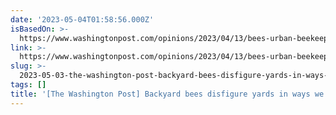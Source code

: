 ```yaml
---
date: '2023-05-04T01:58:56.000Z'
isBasedOn: >-
  https://www.washingtonpost.com/opinions/2023/04/13/bees-urban-beekeeping-native-pollinators
link: >-
  https://www.washingtonpost.com/opinions/2023/04/13/bees-urban-beekeeping-native-pollinators
slug: >-
  2023-05-03-the-washington-post-backyard-bees-disfigure-yards-in-ways-we-are-only-beg
tags: []
title: '[The Washington Post] Backyard bees disfigure yards in ways we are only beg'
---
```


